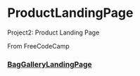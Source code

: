 # ProductLandingPage

Project2: Product Landing Page

From FreeCodeCamp

### [BagGalleryLandingPage](https://gmmoose20.github.io/ProductLandingPage/)
